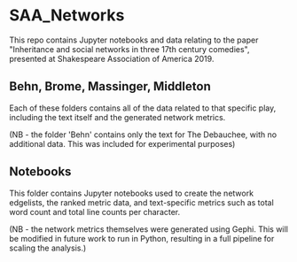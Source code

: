 # SAA_Networks

This repo contains Jupyter notebooks and data relating to the paper "Inheritance and social networks in three 17th century comedies", presented at Shakespeare Association of America 2019.


## Behn, Brome, Massinger, Middleton

Each of these folders contains all of the data related to that specific play, including the text itself and the generated network metrics.

(NB - the folder 'Behn' contains only the text for The Debauchee, with no additional data. This was included for experimental purposes)


## Notebooks

This folder contains Jupyter notebooks used to create the network edgelists, the ranked metric data, and text-specific metrics such as total word count and total line counts per character.

(NB - the network metrics themselves were generated using Gephi. This will be modified in future work to run in Python, resulting in a full pipeline for scaling the analysis.)
